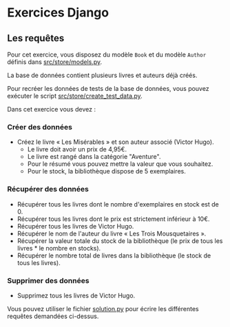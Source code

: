 # Exercices Django

## Les requêtes

Pour cet exercice, vous disposez du modèle `Book` et du modèle `Author` définis dans [src/store/models.py](src/store/models.py).

La base de données contient plusieurs livres et auteurs déjà créés.

Pour recréer les données de tests de la base de données, vous pouvez exécuter le script [src/store/create_test_data.py](src/store/create_test_data.py).

Dans cet exercice vous devez :

### Créer des données
- Créez le livre « Les Misérables » et son auteur associé (Victor Hugo).
    - Le livre doit avoir un prix de 4,95€.
    - Le livre est rangé dans la catégorie "Aventure".
    - Pour le résumé vous pouvez mettre la valeur que vous souhaitez.
    - Pour le stock, la bibliothèque dispose de 5 exemplaires.

### Récupérer des données
- Récupérer tous les livres dont le nombre d'exemplaires en stock est de 0.
- Récupérer tous les livres dont le prix est strictement inférieur à 10€.
- Récupérer tous les livres de Victor Hugo.
- Récupérer le nom de l'auteur du livre « Les Trois Mousquetaires ».
- Récupérer la valeur totale du stock de la bibliothèque (le prix de tous les livres * le nombre en stocks).
- Récupérer le nombre total de livres dans la bibliothèque (le stock de tous les livres). 

### Supprimer des données
- Supprimez tous les livres de Victor Hugo.

Vous pouvez utiliser le fichier [solution.py](src/store/solution.py) pour écrire les différentes requêtes demandées ci-dessus.